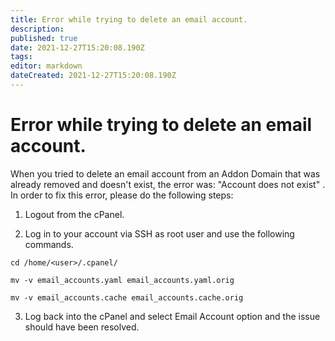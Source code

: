 ```yaml
---
title: Error while trying to delete an email account.
description: 
published: true
date: 2021-12-27T15:20:08.190Z
tags: 
editor: markdown
dateCreated: 2021-12-27T15:20:08.190Z
---
```


# Error while trying to delete an email account.


When you tried to delete an email account from an Addon Domain that was already removed and doesn't exist, the error was: "Account does not exist" . In order to fix this error, please do the following steps:

1) Logout from the cPanel.

2) Log in to your account via SSH as root user and use the following commands.

```
cd /home/<user>/.cpanel/

mv -v email_accounts.yaml email_accounts.yaml.orig

mv -v email_accounts.cache email_accounts.cache.orig
```

3) Log back into the cPanel and select Email Account option and the issue should have been resolved.

